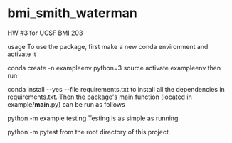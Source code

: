 # bmi_smith_waterman
HW #3 for UCSF BMI 203

usage
To use the package, first make a new conda environment and activate it

conda create -n exampleenv python=3
source activate exampleenv
then run

conda install --yes --file requirements.txt
to install all the dependencies in requirements.txt. Then the package's main function (located in example/__main__.py) can be run as follows

python -m example
testing
Testing is as simple as running

python -m pytest
from the root directory of this project.
